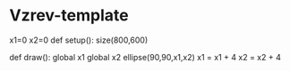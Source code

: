 # Vzrev-template
x1=0
x2=0
def setup():
    size(800,600)
    
def draw():
    global x1
    global x2
    ellipse(90,90,x1,x2)
    x1 = x1 + 4
    x2 = x2 + 4
